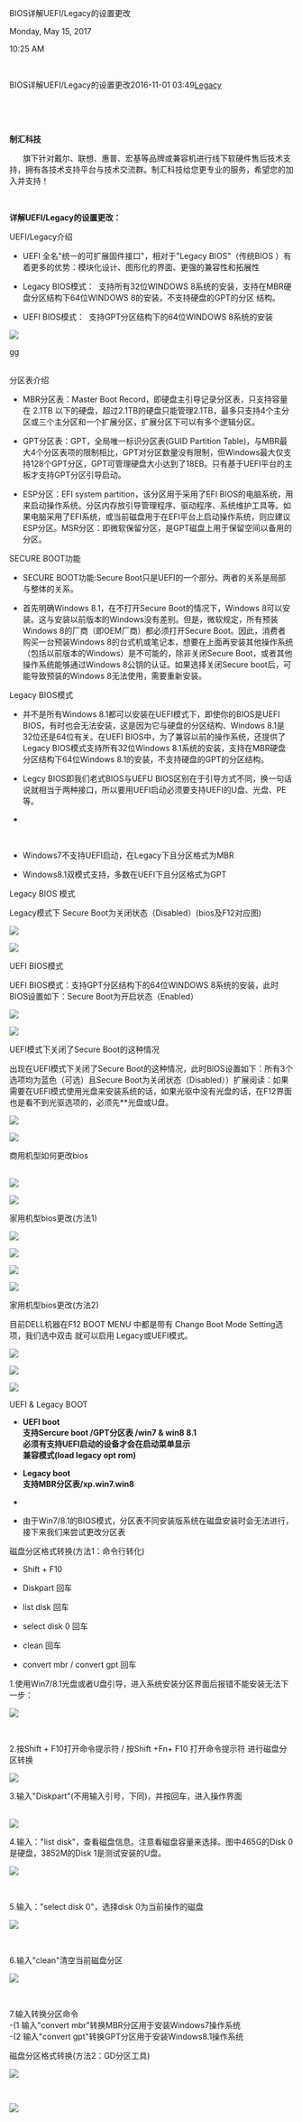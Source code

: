 BIOS详解UEFI/Legacy的设置更改

Monday, May 15, 2017

10:25 AM

 

BIOS详解UEFI/Legacy的设置更改2016-11-01 03:49[Legacy](https://m.sanwen8.cn/tag/15719.html)

 

 

**制汇科技**

      旗下针对戴尔、联想、惠普、宏基等品牌或兼容机进行线下软硬件售后技术支持，拥有各技术支持平台与技术交流群。制汇科技给您更专业的服务，希望您的加入并支持！

 

**详解UEFI/Legacy的设置更改：**

UEFI/Legacy介绍

-   UEFI 全名"统一的可扩展固件接口"，相对于"Legacy BIOS"（传统BIOS ）有着更多的优势：模块化设计、图形化的界面、更强的兼容性和拓展性

-   Legacy BIOS模式：  支持所有32位WINDOWS 8系统的安装，支持在MBR硬盘分区结构下64位WINDOWS 8的安装，不支持硬盘的GPT的分区 结构。

-   UEFI BIOS模式：  支持GPT分区结构下的64位WINDOWS 8系统的安装

![](020_BIOS详解UEFI_Legacy的设置更改_000.png)

gg\
 

分区表介绍

-   MBR分区表：Master Boot Record，即硬盘主引导记录分区表，只支持容量在 2.1TB 以下的硬盘，超过2.1TB的硬盘只能管理2.1TB，最多只支持4个主分区或三个主分区和一个扩展分区，扩展分区下可以有多个逻辑分区。

-   GPT分区表：GPT，全局唯一标识分区表(GUID Partition Table)，与MBR最大4个分区表项的限制相比，GPT对分区数量没有限制，但Windows最大仅支持128个GPT分区，GPT可管理硬盘大小达到了18EB。只有基于UEFI平台的主板才支持GPT分区引导启动。

-   ESP分区：EFI system partition，该分区用于采用了EFI BIOS的电脑系统，用来启动操作系统。分区内存放引导管理程序、驱动程序、系统维护工具等。如果电脑采用了EFI系统，或当前磁盘用于在EFI平台上启动操作系统，则应建议ESP分区。MSR分区：即微软保留分区，是GPT磁盘上用于保留空间以备用的分区。

SECURE BOOT功能

-   SECURE BOOT功能:Secure Boot只是UEFI的一个部分。两者的关系是局部与整体的关系。

-   首先明确Windows 8.1，在不打开Secure Boot的情况下，Windows 8可以安装。这与安装以前版本的Windows没有差别。但是，微软规定，所有预装Windows 8的厂商（即OEM厂商）都必须打开Secure Boot。因此，消费者购买一台预装Windows 8的台式机或笔记本，想要在上面再安装其他操作系统（包括以前版本的Windows）是不可能的，除非关闭Secure Boot，或者其他操作系统能够通过Windows 8公钥的认证。如果选择关闭Secure boot后，可能导致预装的Windows 8无法使用，需要重新安装。

Legacy BIOS模式

-   并不是所有Windows 8.1都可以安装在UEFI模式下，即使你的BIOS是UEFI BIOS，有时也会无法安装，这是因为它与硬盘的分区结构、Windows 8.1是32位还是64位有关。在UEFI BIOS中，为了兼容以前的操作系统，还提供了Legacy BIOS模式支持所有32位Windows 8.1系统的安装，支持在MBR硬盘分区结构下64位Windows 8.1的安装，不支持硬盘的GPT的分区结构。

-   Legcy BIOS即我们老式BIOS与UEFU BIOS区别在于引导方式不同，换一句话说就相当于两种接口，所以要用UEFI启动必须要支持UEFI的U盘、光盘、PE等。

-    

 

-   Windows7不支持UEFI启动，在Legacy下且分区格式为MBR

-   Windows8.1双模式支持，多数在UEFI下且分区格式为GPT

Legacy BIOS 模式

Legacy模式下 Secure Boot为关闭状态（Disabled）(bios及F12对应图)

![](020_BIOS详解UEFI_Legacy的设置更改_000.png)

![](020_BIOS详解UEFI_Legacy的设置更改_000.png)

UEFI BIOS模式

UEFI BIOS模式：支持GPT分区结构下的64位WINDOWS 8系统的安装，此时BIOS设置如下：Secure Boot为开启状态（Enabled）

![](020_BIOS详解UEFI_Legacy的设置更改_000.png)

![](020_BIOS详解UEFI_Legacy的设置更改_000.png)

UEFI模式下关闭了Secure Boot的这种情况

出现在UEFI模式下关闭了Secure Boot的这种情况，此时BIOS设置如下：所有3个选项均为蓝色（可选）且Secure Boot为关闭状态（Disabled））扩展阅读：如果需要在UEFI模式使用光盘来安装系统的话，如果光驱中没有光盘的话，在F12界面也是看不到光驱选项的，必须先\*\*光盘或U盘。

![](020_BIOS详解UEFI_Legacy的设置更改_000.png)

![](020_BIOS详解UEFI_Legacy的设置更改_000.png)

商用机型如何更改bios\
 

![](020_BIOS详解UEFI_Legacy的设置更改_000.png)

![](020_BIOS详解UEFI_Legacy的设置更改_000.png)

家用机型bios更改(方法1)

![](020_BIOS详解UEFI_Legacy的设置更改_000.png)

![](020_BIOS详解UEFI_Legacy的设置更改_000.png)

![](020_BIOS详解UEFI_Legacy的设置更改_000.png)

![](020_BIOS详解UEFI_Legacy的设置更改_000.png)

家用机型bios更改(方法2)

目前DELL机器在F12 BOOT MENU 中都是带有 Change Boot Mode Setting选项，我们选中双击 就可以启用 Legacy或UEFI模式。

![](020_BIOS详解UEFI_Legacy的设置更改_000.png)

![](020_BIOS详解UEFI_Legacy的设置更改_000.png)

![](020_BIOS详解UEFI_Legacy的设置更改_000.png)

UEFI & Legacy BOOT

-   **UEFI boot\
    支持Sercure boot /GPT分区表 /win7 & win8 8.1\
    必须有支持UEFI启动的设备才会在启动菜单显示\
    兼容模式(load legacy opt rom)**

-   **Legacy boot\
    支持MBR分区表/xp.win7.win8**

-    

-   由于Win7/8.1的BIOS模式，分区表不同安装版系统在磁盘安装时会无法进行，接下来我们来尝试更改分区表

磁盘分区格式转换(方法1：命令行转化)

-   Shift + F10

-   Diskpart 回车

-   list disk 回车

-   select disk 0 回车

-   clean 回车

-   convert mbr / convert gpt 回车

1.使用Win7/8.1光盘或者U盘引导，进入系统安装分区界面后报错不能安装无法下一步：

![](020_BIOS详解UEFI_Legacy的设置更改_000.png)

 

2.按Shift + F10打开命令提示符 / 按Shift +Fn+ F10 打开命令提示符 进行磁盘分区转换

![](020_BIOS详解UEFI_Legacy的设置更改_000.png)

3.输入"Diskpart"(不用输入引号，下同)，并按回车，进入操作界面\
 

![](020_BIOS详解UEFI_Legacy的设置更改_000.png)

4.输入："list disk"，查看磁盘信息。注意看磁盘容量来选择。图中465G的Disk 0是硬盘，3852M的Disk 1是测试安装的U盘。

![](020_BIOS详解UEFI_Legacy的设置更改_000.png)

 

5.输入："select disk 0"，选择disk 0为当前操作的磁盘

![](020_BIOS详解UEFI_Legacy的设置更改_000.png)

 

6.输入"clean"清空当前磁盘分区

![](020_BIOS详解UEFI_Legacy的设置更改_000.png)

 

7.输入转换分区命令\
-(1 输入"convert mbr"转换MBR分区用于安装Windows7操作系统\
-(2 输入"convert gpt"转换GPT分区用于安装Windows8.1操作系统

磁盘分区格式转换(方法2：GD分区工具)

![](020_BIOS详解UEFI_Legacy的设置更改_000.png)

 

![](020_BIOS详解UEFI_Legacy的设置更改_000.png)

 
